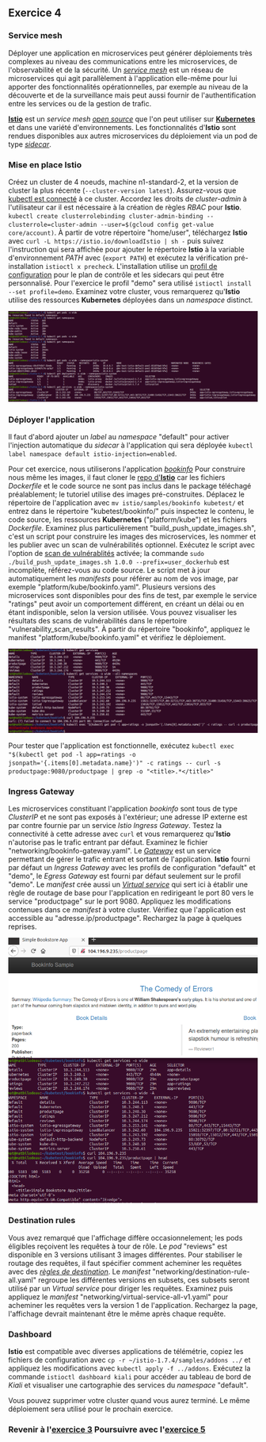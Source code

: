 ## Exercice 4

### Service mesh
Déployer une application en microservices peut générer déploiements très complexes au niveau des communications entre les microservices, de l'observabilité et de la sécurité. Un _[service mesh][3]_ est un réseau de microservices qui agit parallèlement à l'application elle-même pour lui apporter des fonctionnalités opérationnelles, par exemple au niveau de la découverte et de la surveillance mais peut aussi fournir de l'authentification entre les services ou de la gestion de trafic.

**[Istio][4]** est un _service mesh_ _[open source][5]_ que l'on peut utiliser sur **[Kubernetes][0]** et dans une variété d'environnements.  Les fonctionnalités d'**Istio** sont rendues disponibles aux autres microservices du déploiement via un pod de type _[sidecar][6]_.

### Mise en place Istio
Créez un cluster de 4 noeuds, machine n1-standard-2, et la version de cluster la plus récente (`--cluster-version latest`). Assurez-vous que [kubectl est connecté][7] à ce cluster. Accordez les droits de _cluster-admin_ à l'utilisateur car il est nécessaire à la création de règles _RBAC_ pour **Istio**. `kubectl create clusterrolebinding cluster-admin-binding --clusterrole=cluster-admin --user=$(gcloud config get-value core/account)`. À partir de votre répertoire "home/user", téléchargez **Istio** avec `curl -L https://istio.io/downloadIstio | sh -` puis suivez l'instruction qui sera affichée pour ajouter le répertoire **Istio** à la variable d'environnement _PATH_ avec (`export PATH`) et exécutez la vérification pré-installation `istioctl x precheck`.
L'installation utilise un [profil de configuration][8] pour le plan de contrôle et les sidecars qui peut être personnalisé. Pour l'exercice le profil "demo" sera utilisé `istioctl install --set profile=demo`. Examinez votre cluster, vous remarquerez qu'**Istio** utilise des ressources **Kubernetes** déployées dans un _namespace_ distinct.

![service mesh][img0]

### Déployer l'application
Il faut d'abord ajouter un _label_ au _namespace_ "default" pour activer l'injection automatique du _sidecar_ à l'application qui sera déployée `kubectl label namespace default istio-injection=enabled`.

Pour cet exercice, nous utiliserons l'application _[bookinfo][9]_ Pour construire nous même les images, il faut cloner le [repo d'**Istio**][10] car les fichiers _Dockerfile_ et le code source ne sont pas inclus dans le package téléchagé préalablement; le tutoriel utilise des images pré-construites. Déplacez le répertoire de l'application avec `mv istio/samples/bookinfo kubetest/` et entrez dans le répertoire "kubetest/bookinfo/" puis inspectez le contenu, le code source, les ressources **Kubernetes** ("platform/kube") et les fichiers _Dockerfile_. Examinez plus particulièrement "build_push_update_images.sh", c'est un script pour construire les images des microservices, les nommer et les publier avec un scan de vulnérabilités optionnel. Exécutez le script avec l'option de [scan de vulnérablités][11] activée; la commande `sudo ./build_push_update_images.sh 1.0.0 --prefix=user_dockerhub` est incomplète, référez-vous au code source. Le script met à jour automatiquement les _manifests_ pour référer au nom de vos image, par exemple "platform/kube/bookinfo.yaml". Plusieurs versions des microservices sont disponibles pour des fins de test, par exemple le service "ratings" peut avoir un comportement différent, en créant un délai ou en étant indisponible, selon la version utilisée. Vous pouvez visualiser les résultats des scans de vulnérabilités dans le répertoire "vulnerability_scan_results". À partir du répertoire "bookinfo", appliquez le manifest "platform/kube/bookinfo.yaml" et vérifiez le déploiement.

![services istio][img1]

Pour tester que l'application est fonctionnelle, exécutez `kubectl exec "$(kubectl get pod -l app=ratings -o jsonpath='{.items[0].metadata.name}')" -c ratings -- curl -s productpage:9080/productpage | grep -o "<title>.*</title>"`

### Ingress Gateway
Les microservices constituant l'application _bookinfo_ sont tous de type _ClusterIP_ et ne sont pas exposés à l'extérieur; une adresse IP externe est par contre fournie par un service _Istio Ingress Gateway_. Testez la connectivité à cette adresse avec `curl` et vous remarquerez qu'**Istio** n'autorise pas le trafic entrant par défaut. Examinez le fichier "networking/bookinfo-gateway.yaml". Le _[Gateway][12]_ est un service permettant de gérer le trafic entrant et sortant de l'application. **Istio** fourni par défaut un _Ingress Gateway_ avec les profils de configuration "default" et "demo", le _Egress Gateway_ est fourni par défaut seulement sur le profil "demo". Le _manifest_ crée aussi un _[Virtual service][13]_ qui sert ici à établir une règle de routage de base pour l'application en redirigeant le port 80 vers le service "productpage" sur le port 9080. Appliquez les modifications contenues dans ce _manifest_ à votre cluster. Vérifiez que l'application est accessible au "adresse.ip/productpage". Rechargez la page à quelques reprises.

![Ingress Gateway][img2]

### Destination rules
Vous avez remarqué que l'affichage diffère occasionnelement; les pods éligibles reçoivent les requêtes à tour de rôle. Le _pod_ "reviews" est disponible en 3 versions utilisant 3 images différentes. Pour stabiliser le routage des requêtes, il faut spécifier comment acheminer les requêtes avec des _[règles de destination][14]_. Le _manifest_ "networking/destination-rule-all.yaml" regroupe les différentes versions en subsets, ces subsets seront utilisé par un _Virtual service_ pour diriger les requêtes. Examinez puis appliquez le _manifest_ "networking/virtual-service-all-v1.yaml" pour acheminer les requêtes vers la version 1 de l'application. Rechargez la page, l'affichage devrait maintenant être le même après chaque requête.


### Dashboard
**Istio** est compatible avec diverses applications de télémétrie, copiez les fichiers de configuration avec `cp -r ~/istio-1.7.4/samples/addons ../` et appliquez les modifications avec `kubectl apply -f ../addons`. Exécutez la commande `istioctl dashboard kiali` pour accéder au tableau de bord de _Kiali_ et visualiser une cartographie des services du _namespace_ "default".


Vous pouvez supprimer votre cluster quand vous aurez terminé. Le même déploiement sera utilisé pour le prochain exercice.


### Revenir à l'[exercice 3][1]                  Poursuivre avec l'[exercice 5][2]

[0]: ./laboKube.html
[1]: ./laboKube2.html
[2]: ./laboKube4.html

[3]: https://en.wikipedia.org/wiki/Service_mesh
[4]: https://istio.io/latest/docs/concepts/what-is-istio/
[5]: https://github.com/istio/community
[6]: https://kubernetes.io/fr/docs/concepts/workloads/pods/pod-overview/#comprendre-les-pods
[7]: ./laboKube0.html
[8]: https://istio.io/latest/docs/setup/additional-setup/config-profiles/
[9]: https://istio.io/latest/docs/examples/bookinfo/
[10]: https://github.com/istio/istio/
[11]: http://imagescanner.cloud.ibm.com/
[12]: https://istio.io/latest/docs/concepts/traffic-management/#gateways
[13]: https://istio.io/latest/docs/concepts/traffic-management/#virtual-services
[14]: https://istio.io/latest/docs/concepts/traffic-management/#destination-rules

[img0]: ./img/kube/kube4-0.png "microservices"
[img1]: ./img/kube/kube4-1.png "services istio"
[img2]: ./img/kube/kube4-2.png "Ingress Gateway"
